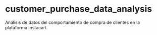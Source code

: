 # customer_purchase_data_analysis
Análisis de datos del comportamiento de compra de clientes en la plataforma Instacart.
